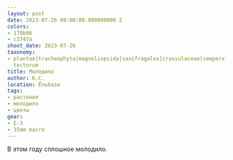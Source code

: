 ```yaml
---
layout: post
date: 2023-07-26 00:00:00.000000000 Z
colors:
- 170b06
- c3747a
shoot_date: 2023-07-26
taxonomy:
- plantae|tracheophyta|magnoliopsida|saxifragales|crassulaceae|sempervivum|sempervivum
  tectorum
title: Молодило
author: К.С.
location: Ёльбаза
tags:
- растения
- молодило
- цветы
gear:
- E-3
- 35mm macro
---
```

В этом году сплошное молодило.

